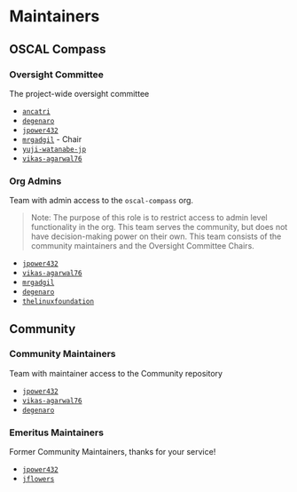 # Maintainers

## OSCAL Compass

### Oversight Committee

The project-wide oversight committee

- [`ancatri`](https://github.com/ancatri)
- [`degenaro`](https://github.com/degenaro)
- [`jpower432`](https://github.com/jpower432)
- [`mrgadgil`](https://github.com/mrgadgil) - Chair
- [`yuji-watanabe-jp`](https://github.com/yuji-watanabe-jp)
- [`vikas-agarwal76`](https://github.com/vikas-agarwal76)

### Org Admins

Team with admin access to the `oscal-compass` org.

> Note: The purpose of this role is to restrict access to admin level functionality in the org. This team serves the community, but does not have decision-making power on their own. This team consists of the community maintainers and the Oversight Committee Chairs.

- [`jpower432`](https://github.com/jpower432)
- [`vikas-agarwal76`](https://github.com/vikas-agarwal76)
- [`mrgadgil`](https://github.com/mrgadgil)
- [`degenaro`](https://github.com/degenaro)
- [`thelinuxfoundation`](https://github.com/thelinuxfoundation)

## Community

### Community Maintainers

Team with maintainer access to the Community repository

- [`jpower432`](https://github.com/jpower432)
- [`vikas-agarwal76`](https://github.com/vikas-agarwal76)
- [`degenaro`](https://github.com/degenaro)

### Emeritus Maintainers

Former Community Maintainers, thanks for your service!

- [`jpower432`](https://github.com/jpower432)
- [`jflowers`](https://github.com/jflowers)

